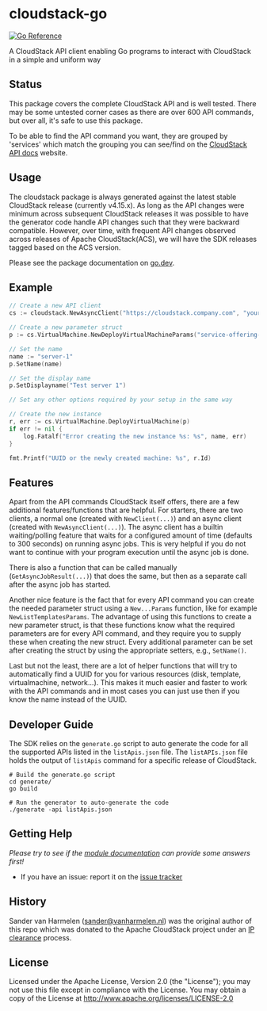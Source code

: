 # cloudstack-go

[![Go Reference](https://pkg.go.dev/badge/github.com/apache/cloudstack-go/v2/cloudstack.svg)](https://pkg.go.dev/github.com/apache/cloudstack-go/v2/cloudstack)

A CloudStack API client enabling Go programs to interact with CloudStack in a simple and uniform way

## Status

This package covers the complete CloudStack API and is well tested. There may be some untested corner cases as there are over 600 API commands, but over all, it's safe to use this package.

To be able to find the API command you want, they are grouped by 'services' which match the grouping you can see/find on the [CloudStack API docs](https://cloudstack.apache.org/api/apidocs-4.15/) website.

## Usage

The cloudstack package is always generated against the latest stable CloudStack release (currently v4.15.x). As long as the API changes were minimum across subsequent CloudStack releases it was possible to have the generator code handle API changes such that they were backward compatible.
However, over time, with frequent API changes observed across releases of Apache CloudStack(ACS), we will have the SDK releases tagged based on the ACS version.

Please see the package documentation on [go.dev](https://pkg.go.dev/github.com/apache/cloudstack-go/v2/cloudstack).

## Example

```go
// Create a new API client
cs := cloudstack.NewAsyncClient("https://cloudstack.company.com", "your-api-key", "your-api-secret", false)

// Create a new parameter struct
p := cs.VirtualMachine.NewDeployVirtualMachineParams("service-offering-id", "template-id", "zone-id")

// Set the name
name := "server-1"
p.SetName(name)

// Set the display name
p.SetDisplayname("Test server 1")

// Set any other options required by your setup in the same way

// Create the new instance
r, err := cs.VirtualMachine.DeployVirtualMachine(p)
if err != nil {
	log.Fatalf("Error creating the new instance %s: %s", name, err)
}

fmt.Printf("UUID or the newly created machine: %s", r.Id)
```

## Features

Apart from the API commands CloudStack itself offers, there are a few additional features/functions that are helpful. For starters, there are two clients, a normal one (created with `NewClient(...)`) and an async client (created with `NewAsyncClient(...)`). The async client has a builtin waiting/polling feature that waits for a configured amount of time (defaults to 300 seconds) on running async jobs. This is very helpful if you do not want to continue with your program execution until the async job is done.

There is also a function that can be called manually (`GetAsyncJobResult(...)`) that does the same, but then as a separate call after the async job has started.

Another nice feature is the fact that for every API command you can create the needed parameter struct using a `New...Params` function, like for example `NewListTemplatesParams`. The advantage of using this functions to create a new parameter struct, is that these functions know what the required parameters are for every API command, and they require you to supply these when creating the new struct. Every additional parameter can be set after creating the struct by using the appropriate setters, e.g., `SetName()`.

Last but not the least, there are a lot of helper functions that will try to automatically find a UUID for you for various resources (disk, template, virtualmachine, network...). This makes it much easier and faster to work with the API commands and in most cases you can just use then if you know the name instead of the UUID.

## Developer Guide

The SDK relies on the  `generate.go` script to auto generate the code for all the supported APIs listed in the `listApis.json` file.
The `listAPIs.json` file holds the output of `listApis` command for a specific release of CloudStack. 

```
# Build the generate.go script 
cd generate/
go build 

# Run the generator to auto-generate the code 
./generate -api listApis.json

```

## Getting Help

_Please try to see if the [module documentation](https://pkg.go.dev/github.com/apache/cloudstack-go/v2/cloudstack) can provide some answers first!_

* If you have an issue: report it on the [issue tracker](https://github.com/apache/cloudstack-go/issues)

## History

Sander van Harmelen (<sander@vanharmelen.nl>) was the original author of this repo
which was donated to the Apache CloudStack project under an [IP
clearance](https://github.com/apache/cloudstack/issues/5159) process.

## License

Licensed under the Apache License, Version 2.0 (the "License"); you may not use
this file except in compliance with the License. You may obtain a copy of the
License at <http://www.apache.org/licenses/LICENSE-2.0>
